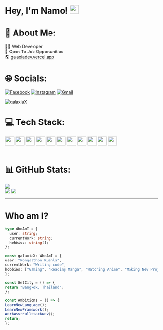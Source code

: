 # Hey, I'm Namo! <img src="https://media.giphy.com/media/hvRJCLFzcasrR4ia7z/giphy.gif" width="28px" height="28px">

# 💫 About Me:

👨‍💻 Web Developer<br>💼 Open To Job Opportunities<br>🌎 [galaxiadev.vercel.app](https://galaxiadev.vercel.app)
<br>

# 🌐 Socials:

[![Facebook](https://img.shields.io/badge/Facebook-%231771E6.svg?logo=Facebook&logoColor=white)](https://www.facebook.com/namo.pongsathon) [![Instagram](https://img.shields.io/badge/Instagram-%23E4405F.svg?logo=Instagram&logoColor=white)](https://www.instagram.com/na_pongsathon) [![Gmail](https://img.shields.io/badge/Gmail-%23EA4335.svg?logo=Gmail&logoColor=white)](mailto:pongsathon149@gmail.com)

<p align="left"> <img src="https://komarev.com/ghpvc/?username=galaxiax" alt="galaxiaX" /> </p>


# 💻 Tech Stack:

<img src = 'https://icon.icepanel.io/Technology/svg/HTML5.svg' width='30'/> <img src = 
'https://icon.icepanel.io/Technology/svg/CSS3.svg' width='30'/> <img src = 
'https://icon.icepanel.io/Technology/svg/Sass.svg' height='30'/> <img src = 
'https://icon.icepanel.io/Technology/svg/Tailwind-CSS.svg' width='30'/> <img src = 
'https://icon.icepanel.io/Technology/svg/JavaScript.svg' width='30'/> <img src = 
'https://icon.icepanel.io/Technology/svg/TypeScript.svg' width='30'/> <img src = 
'https://icon.icepanel.io/Technology/svg/Node.js.svg' width='30'/> <img src = 
'https://icon.icepanel.io/Technology/png-shadow-512/Express.png' width='30'/> <img src = 
'https://icon.icepanel.io/Technology/svg/React.svg' width='30'/> <img src = 
'https://icon.icepanel.io/Technology/png-shadow-512/Next.js.png' width='30'/> <img src = 
'https://icon.icepanel.io/Technology/svg/MongoDB.svg' width='30'/>
<br><br>


# 📊 GitHub Stats:
![](https://github-readme-stats.vercel.app/api/top-langs/?username=galaxiaX&theme=dark&hide_border=false&include_all_commits=false&count_private=false&layout=compact)<br/> ![](https://github-readme-stats.vercel.app/api?username=galaxiaX&theme=dark&hide_border=false&include_all_commits=false&count_private=false)
![](https://github-readme-streak-stats.herokuapp.com/?user=galaxiaX&theme=dark&hide_border=false)

---

# Who am I?

```typescript
type WhoAmI = {
  user: string;
  currentWork: string;
  hobbies: string[];
};

const galaxiaX: WhoAmI = {
user: "Pongsathon Kuanla",
currentWork: "Writing code",
hobbies: ["Gaming", "Reading Manga", "Watching Anime", "Making New Project"],
};

const GetCity = () => {
return "Bangkok, Thailand";
};

const Ambitions = () => {
LearnNewLanguage();
LearnNewFramework();
WorkAsSrFullstackDev();
return;
};

```


